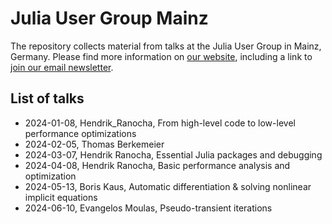 # Julia User Group Mainz

The repository collects material from talks at the Julia User Group in 
Mainz, Germany. Please find more information on 
[our website](https://model.uni-mainz.de/julia-user-group/),
including a link to 
[join our email newsletter](https://lists.uni-mainz.de/sympa/info/julia-user-group).

## List of talks

- 2024-01-08, Hendrik_Ranocha, From high-level code to low-level performance optimizations
- 2024-02-05, Thomas Berkemeier
- 2024-03-07, Hendrik Ranocha, Essential Julia packages and debugging
- 2024-04-08, Hendrik Ranocha, Basic performance analysis and optimization
- 2024-05-13, Boris Kaus, Automatic differentiation & solving nonlinear implicit equations
- 2024-06-10, Evangelos Moulas, Pseudo-transient iterations
